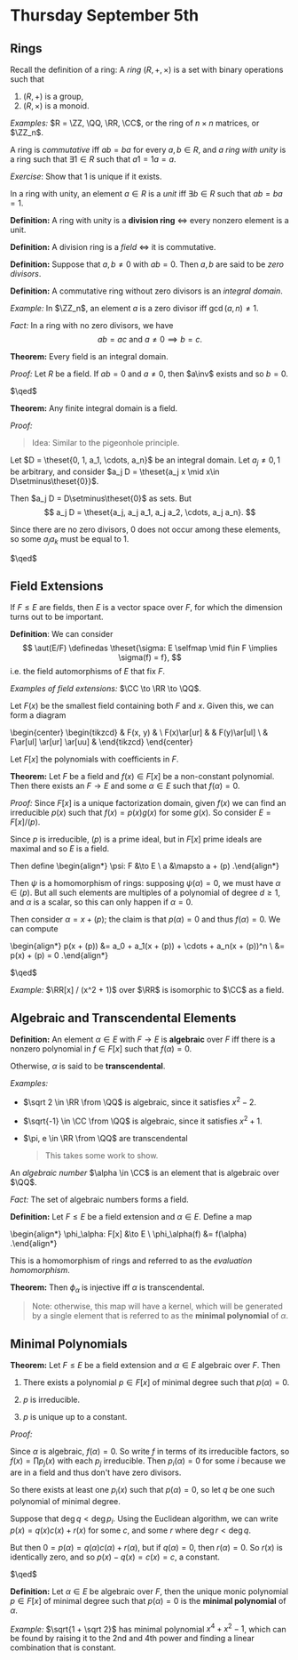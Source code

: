 # Thursday September 5th

## Rings

Recall the definition of a ring:
A *ring* $(R, +, \times)$ is a set with binary operations such that

1. $(R, +)$ is a group,
2. $(R, \times)$ is a monoid.

*Examples:*
$R = \ZZ, \QQ, \RR, \CC$, or the ring of $n\times n$ matrices, or $\ZZ_n$.

A ring is *commutative* iff $ab = ba$ for every $a,b\in R$, and *a ring with unity* is a ring such that $\exists 1 \in R$ such that $a1 = 1a = a$.

*Exercise*:
Show that $1$ is unique if it exists.

In a ring with unity, an element $a\in R$ is a *unit* iff $\exists b\in R$ such that $ab = ba = 1$.

**Definition:**
A ring with unity is a **division ring** $\iff$ every nonzero element is a unit.

**Definition:**
A division ring is a *field* $\iff$ it is commutative.

**Definition:**
Suppose that $a,b \neq 0$ with $ab = 0$.
Then $a,b$ are said to be *zero divisors*.

**Definition:**
A commutative ring without zero divisors is an *integral domain*.

*Example:*
In $\ZZ_n$, an element $a$ is a zero divisor iff $\gcd(a, n) \neq 1$.

*Fact:*
In a ring with no zero divisors, we have
$$
ab = ac \text{ and } a\neq 0 \implies b=c
.$$

**Theorem:**
Every field is an integral domain.

*Proof:*
Let $R$ be a field. If $ab=0$ and $a\neq 0$, then $a\inv$ exists and so $b=0$.

$\qed$

**Theorem:**
Any finite integral domain is a field.

*Proof:*

> Idea: Similar to the pigeonhole principle.

Let $D = \theset{0, 1, a_1, \cdots, a_n}$ be an integral domain.
Let $a_j \neq 0, 1$ be arbitrary, and consider $a_j D = \theset{a_j x \mid x\in D\setminus\theset{0}}$.

Then $a_j D = D\setminus\theset{0}$ as sets.
But
$$
a_j D = \theset{a_j, a_j a_1, a_j a_2, \cdots, a_j a_n}.
$$

Since there are no zero divisors, $0$ does not occur among these elements, so some $a_j a_k$ must be equal to 1.

$\qed$

## Field Extensions

If $F \leq E$ are fields, then $E$ is a vector space over $F$, for which the dimension turns out to be important.

**Definition**:
We can consider
$$
\aut(E/F) \definedas \theset{\sigma: E \selfmap \mid f\in F \implies \sigma(f) = f},
$$
i.e. the field automorphisms of $E$ that fix $F$.

*Examples of field extensions:*
$\CC \to \RR \to \QQ$.

Let $F(x)$ be the smallest field containing both $F$ and $x$.
Given this, we can form a diagram


\begin{center}
\begin{tikzcd}
 & F(x, y) & \\
F(x)\ar[ur] & & F(y)\ar[ul] \\
& F\ar[ul] \ar[ur] \ar[uu] &
\end{tikzcd}
\end{center}

Let $F[x]$ the polynomials with coefficients in $F$.

**Theorem:**
Let $F$ be a field and $f(x) \in F[x]$ be a non-constant polynomial.
Then there exists an $F \to E$ and some $\alpha \in E$ such that $f(\alpha) = 0$.

*Proof:*
Since $F[x]$ is a unique factorization domain, given $f(x)$ we can find an irreducible $p(x)$ such that $f(x) = p(x) g(x)$ for some $g(x)$.
So consider $E = F[x] / (p)$.

Since $p$ is irreducible, $(p)$ is a prime ideal, but in $F[x]$ prime ideals are maximal and so $E$ is a field.

Then define
\begin{align*}
\psi: F &\to E \\
a &\mapsto a + (p)
.\end{align*}

Then $\psi$ is a homomorphism of rings: supposing $\psi(\alpha) = 0$, we must have $\alpha \in (p)$.
But all such elements are multiples of a polynomial of degree $d \geq 1$, and $\alpha$ is a scalar, so this can only happen if $\alpha = 0$.

Then consider $\alpha = x + (p)$; the claim is that $p(\alpha) = 0$ and thus $f(\alpha) = 0$.
We can compute

\begin{align*}
p(x + (p)) &= a_0 + a_1(x + (p)) + \cdots + a_n(x + (p))^n \\
&= p(x) + (p) = 0
.\end{align*}

$\qed$

*Example:*
$\RR[x] / (x^2 + 1)$ over $\RR$ is isomorphic to $\CC$ as a field.

## Algebraic and Transcendental Elements

**Definition:**
An element $\alpha \in E$ with $F \to E$ is **algebraic** over $F$ iff there is a nonzero polynomial in $f \in F[x]$ such that $f(\alpha) = 0$.

Otherwise, $\alpha$ is said to be **transcendental**.

*Examples:*

- $\sqrt 2 \in \RR \from \QQ$ is algebraic, since it satisfies $x^2 - 2$.

- $\sqrt{-1} \in \CC \from \QQ$ is algebraic, since it satisfies $x^2 + 1$.

- $\pi, e \in \RR \from \QQ$ are transcendental

    > This takes some work to show.

An *algebraic number* $\alpha \in \CC$ is an element that is algebraic over $\QQ$.

*Fact:*
The set of algebraic numbers forms a field.

**Definition:**
Let $F \leq E$ be a field extension and $\alpha \in E$.
Define a map

\begin{align*}
\phi_\alpha: F[x] &\to E \\
\phi_\alpha(f) &= f(\alpha)
.\end{align*}

This is a homomorphism of rings and referred to as the *evaluation homomorphism*.

**Theorem:**
Then $\phi_\alpha$ is injective iff $\alpha$ is transcendental.

> Note: otherwise, this map will have a kernel, which will be generated by a single element that is referred to as the **minimal polynomial** of $\alpha$.

## Minimal Polynomials

**Theorem:**
Let $F\leq E$ be a field extension and $\alpha \in E$ algebraic over $F$.
Then

1. There exists a polynomial $p\in F[x]$ of minimal degree such that $p(\alpha) = 0$.

2. $p$ is irreducible.

3. $p$ is unique up to a constant.

*Proof:*

Since $\alpha$ is algebraic, $f(\alpha) = 0$.
So write $f$ in terms of its irreducible factors, so $f(x) = \prod p_j(x)$ with each $p_j$ irreducible.
Then $p_i(\alpha) = 0$ for some $i$ because we are in a field and thus don't have zero divisors.

So there exists at least one $p_i(x)$ such that $p(\alpha) = 0$, so let $q$ be one such polynomial of minimal degree.

Suppose that $\deg q < \deg p_i$.
Using the Euclidean algorithm, we can write $p(x) = q(x) c(x) + r(x)$ for some $c$, and some $r$ where $\deg r < \deg q$.

But then $0 = p(\alpha) = q(\alpha)c(\alpha) + r(\alpha)$, but if $q(\alpha) = 0$, then $r(\alpha) = 0$.
So $r(x)$ is identically zero, and so $p(x) - q(x) = c(x) = c$, a constant.

$\qed$

**Definition:**
Let $\alpha \in E$ be algebraic over $F$, then the unique monic polynomial $p\in F[x]$ of minimal degree such that $p(\alpha) = 0$ is the **minimal polynomial** of $\alpha$.

*Example:*
$\sqrt{1 + \sqrt 2}$ has minimal polynomial $x^4 + x^2 - 1$, which can be found by raising it to the 2nd and 4th power and finding a linear combination that is constant.
